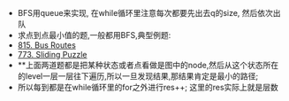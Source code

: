 * BFS用queue来实现, 在while循环里注意每次都要先出去q的size, 然后依次出队
* 求点到点最小值的题,一般都用BFS,典型例题:
* [815. Bus Routes](https://leetcode.com/problems/bus-routes/)
* [773. Sliding Puzzle](https://leetcode.com/problems/sliding-puzzle/)
* **上面两道题都是把某种状态或者点看做是图中的node,然后从这个状态所在的level一层一层往下遍历,所以一旦发现结果,那结果肯定是最小的路径;
* 所以每到都是在while循环里的for之外进行res++; 这里的res实际上就是层数
